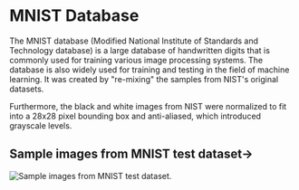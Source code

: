 # MNIST Database

The MNIST database (Modified National Institute of Standards and Technology database) is a large database of handwritten digits that is commonly used for training various image processing systems. The database is also widely used for training and testing in the field of machine learning. It was created by "re-mixing" the samples from NIST's original datasets. 

Furthermore, the black and white images from NIST were normalized to fit into a 28x28 pixel bounding box and anti-aliased, which introduced grayscale levels.


## Sample images from MNIST test dataset->

![Sample images from MNIST test dataset.](https://corochann.com/wp-content/uploads/2017/02/mnist_plot.png)

